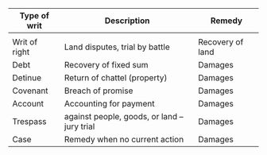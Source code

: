 | Type of writ | Description | Remedy |
| ------------ | ----------- | ------ |
|              |             |        |
|Writ of right | Land disputes, trial by battle | Recovery of land
|Debt | Recovery of fixed sum | Damages
|Detinue	| Return of chattel (property) | Damages
|Covenant | Breach of promise | Damages
|Account | Accounting for payment | Damages
|Trespass | against people, goods, or land – jury trial | Damages
|Case | Remedy when no current action | Damages

